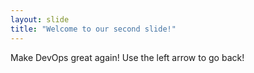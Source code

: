 ```yaml
---
layout: slide
title: "Welcome to our second slide!"
---
```

Make DevOps great again!
Use the left arrow to go back!
